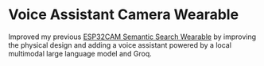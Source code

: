 # Voice Assistant Camera Wearable

Improved my previous [ESP32CAM Semantic Search Wearable](https://github.com/xanderchinxyz/ESP32-CAM-Semantic-Search) by improving the physical design and adding a voice assistant powered by a local multimodal large language model and Groq.
